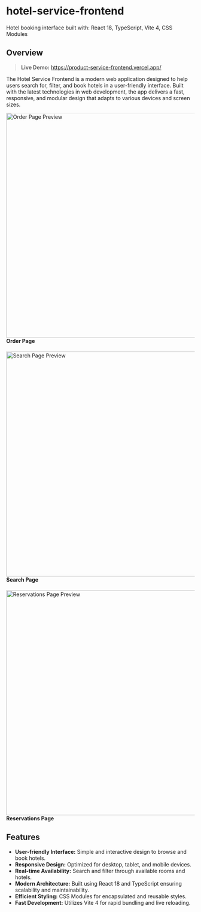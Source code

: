# hotel-service-frontend
 Hotel booking interface built with: React 18, TypeScript, Vite 4, CSS Modules
## Overview
> **Live Demo:** [https://product-service-frontend.vercel.app/  ](https://hotel-service-frontend-kefi.vercel.app/)

The Hotel Service Frontend is a modern web application designed to help users search for, filter, and book hotels in a user-friendly interface. Built with the latest technologies in web development, the app delivers a fast, responsive, and modular design that adapts to various devices and screen sizes.


<div style="margin-bottom: 20px;">
  <img 
    src="https://res.cloudinary.com/dlsmxoyd9/image/upload/v1747389326/Skjermbilde_2025-05-16_115400_qms16m.png" 
    alt="Order Page Preview" 
    style="width: 600px; display: block;" 
  />
  <div><strong>Order Page</strong></div>
</div>

<div style="margin-bottom: 20px;">
  <img 
    src="https://res.cloudinary.com/dlsmxoyd9/image/upload/v1747685478/Screenshot_2025-05-19_at_21.58.03_yorvgv.png" 
    alt="Search Page Preview" 
    style="width: 600px; display: block;" 
  />
  <div><strong>Search Page</strong></div>
</div>

<div style="margin-bottom: 20px;">
  <img 
    src="https://res.cloudinary.com/dlsmxoyd9/image/upload/v1747685049/Screenshot_2025-05-19_at_22.02.46_u2zryw.png" 
    alt="Reservations Page Preview" 
    style="width: 600px; display: block;" 
  />
  <div><strong>Reservations Page</strong></div>
</div>

## Features

- **User-friendly Interface:** Simple and interactive design to browse and book hotels.
- **Responsive Design:** Optimized for desktop, tablet, and mobile devices.
- **Real-time Availability:** Search and filter through available rooms and hotels.
- **Modern Architecture:** Built using React 18 and TypeScript ensuring scalability and maintainability.
- **Efficient Styling:** CSS Modules for encapsulated and reusable styles.
- **Fast Development:** Utilizes Vite 4 for rapid bundling and live reloading.
